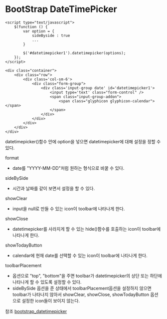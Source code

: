 # BootStrap DateTimePicker

```
<script type="text/javascript">
    $(function () {
        var option = {
            sideByside : true
            ...
        }

        $('#datetimepicker1').datetimepicker(options);
    });
</script>
```

```
<div class="container">
    <div class="row">
        <div class='col-sm-6'>
            <div class="form-group">
                <div class='input-group date' id='datetimepicker1'>
                    <input type='text' class="form-control" />
                    <span class="input-group-addon">
                        <span class="glyphicon glyphicon-calendar"></span>
                    </span>
                </div>
            </div>
        </div>
    </div>
</div>
```

datetimepicker()함수 안에 option을 넣으면 datetimepicker에 대해 설정을 정할 수 있다.

format
- date를 "YYYY-MM-DD"처럼 원하는 형식으로 바꿀 수 있다.

sideBySide
- 시간과 날짜를 같이 보면서 설정을 할 수 있다.

showClear
- input을 null로 만들 수 있는 icon이 toolbar에 나타나게 한다.

showClose
- datetimepicker를 사라지게 할 수 있는 hide()함수를 호출하는 icon이 toolbar에 나타나게 한다.

showTodayButton
- calendar에 현재 date를 선택할 수 있는 icon이 toolbar에 나타나게 한다.

toolbarPlacement
- 옵션으로 "top", "bottom"을 주면 toolbar가 datetimepicker의 상단 또는 하단에 나타나게 할 수 있도록 설정할 수 있다.
- sideBySide 옵션을 준 상태에서 toolbarPlacement옵션을 설정하지 않으면 toolbar가 나타나지 않아서 showClear, showClose, showTodayButton 옵션으로 설정한 icon들이 보이지 않는다.

참조
[bootstrap_datetimepicker](https://eonasdan.github.io/bootstrap-datetimepicker/)
